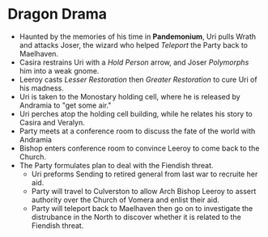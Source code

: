 <!-- TITLE: 2020 04 25 -->
<!-- SUBTITLE: A quick summary of 2020 04 25 -->

# Dragon Drama
- Haunted by the memories of his time in **Pandemonium**, Uri pulls Wrath and attacks Joser, the wizard who helped *Teleport* the Party back to Maelhaven.
- Casira restrains Uri with a *Hold Person* arrow, and Joser *Polymorphs* him into a weak gnome.
- Leeroy casts *Lesser Restoration* then *Greater Restoration*  to cure Uri of his madness.
- Uri is taken to the Monostary holding cell, where he is released by Andramia to "get some air."
- Uri perches atop the holding cell building, while he relates his story to Casira and Veralyn.
- Party meets at a conference room to discuss the fate of the world with Andramia
- Bishop enters conference room to convince Leeroy to come back to the Church.
- The Party formulates plan to deal with the Fiendish threat. 
	- Uri preforms Sending to retired general from last war to recruite her aid.
	- Party will travel to Culverston to allow Arch Bishop Leeroy to assert authority over the Church of Vomera and enlist their aid.
	- Party will teleport back to Maelhaven then go on to investigate the distrubance in the North to discover whether it is related to the Fiendish threat.
